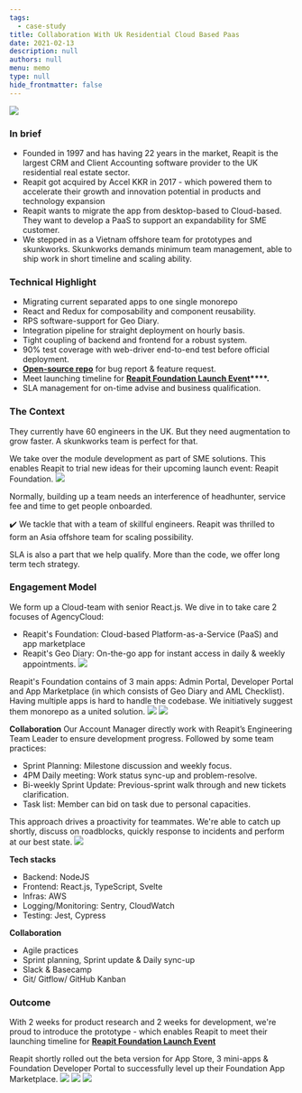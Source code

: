 ```yaml
---
tags: 
  - case-study
title: Collaboration With Uk Residential Cloud Based Paas
date: 2021-02-13
description: null
authors: null
menu: memo
type: null
hide_frontmatter: false
---
```


![](consulting/case-study/assets/collaboration-with-uk-residential-cloud-based-paas_ad0d1521d4022ac2392b73bc7756cb3b_md5.webp)

### In brief
* Founded in 1997 and has having 22 years in the market, Reapit is the largest CRM and Client Accounting software provider to the UK residential real estate sector.
* Reapit got acquired by Accel KKR in 2017 - which powered them to accelerate their growth and innovation potential in products and technology expansion
* Reapit wants to migrate the app from desktop-based to Cloud-based. They want to develop a PaaS to support an expandability for SME customer. 
* We stepped in as a Vietnam offshore team for prototypes and skunkworks. Skunkworks demands minimum team management, able to ship work in short timeline and scaling ability. 

### Technical Highlight
* Migrating current separated apps to one single monorepo
* React and Redux for composability and component reusability.
* RPS software-support for Geo Diary.
* Integration pipeline for straight deployment on hourly basis.
* Tight coupling of backend and frontend for a robust system.
* 90% test coverage with web-driver end-to-end test before official deployment.
* **[Open-source repo](https://github.com/reapit/foundations)** for bug report & feature request.
* Meet launching timeline for **[Reapit Foundation Launch Event](https://www.youtube.com/watch?v=y-Fhlg2jrYo)****.**
* SLA management for on-time advise and business qualification.

### The Context
They currently have 60 engineers in the UK. But they need augmentation to grow faster. A skunkworks team is perfect for that. 

We take over the module development as part of SME solutions. This enables Reapit to trial new ideas for their upcoming launch event: Reapit Foundation. 
![](consulting/case-study/assets/collaboration-with-uk-residential-cloud-based-paas_03f985c65996fe3506289487fe14cebe_md5.webp)

Normally, building up a team needs an interference of headhunter, service fee and time to get people onboarded. 

✔️ We tackle that with a team of skillful engineers. Reapit was thrilled to form an Asia offshore team for scaling possibility.

SLA is also a part that we help qualify. More than the code, we offer long term tech strategy.

### Engagement Model
We form up a Cloud-team with senior React.js. We dive in to take care 2 focuses of AgencyCloud:

* Reapit's Foundation: Cloud-based Platform-as-a-Service (PaaS) and app marketplace
* Reapit's Geo Diary: On-the-go app for instant access in daily & weekly appointments.
![](consulting/case-study/assets/collaboration-with-uk-residential-cloud-based-paas_4487bd2e7b23af7178fb97c9ab7229d2_md5.webp)

Reapit's Foundation contains of 3 main apps: Admin Portal, Developer Portal and App Marketplace (in which consists of Geo Diary and AML Checklist). Having multiple apps is hard to handle the codebase. We initiatively suggest them monorepo as a united solution. 
![](consulting/case-study/assets/collaboration-with-uk-residential-cloud-based-paas_1e27f9ef3561d2ae43b56d50d492f1d4_md5.webp)
![](consulting/case-study/assets/collaboration-with-uk-residential-cloud-based-paas_ebf187df610615ccbbb6e52278da6335_md5.webp)

**Collaboration**
Our Account Manager directly work with Reapit’s Engineering Team Leader to ensure development progress. Followed by some team practices:
* Sprint Planning: Milestone discussion and weekly focus.
* 4PM Daily meeting: Work status sync-up and problem-resolve.
* Bi-weekly Sprint Update: Previous-sprint walk through and new tickets clarification.
* Task list: Member can bid on task due to personal capacities. 

This approach drives a proactivity for teammates. We're able to catch up shortly, discuss on roadblocks, quickly response to incidents and perform at our best state.
![](consulting/case-study/assets/collaboration-with-uk-residential-cloud-based-paas_eee4929e10e587c87e386ec5283449a1_md5.webp)

**Tech stacks**
* Backend: NodeJS
* Frontend: React.js, TypeScript, Svelte
* Infras: AWS
* Logging/Monitoring: Sentry, CloudWatch
* Testing: Jest, Cypress

**Collaboration**
* Agile practices
* Sprint planning, Sprint update & Daily sync-up
* Slack & Basecamp
* Git/ Gitflow/ GitHub Kanban

### Outcome
With 2 weeks for product research and 2 weeks for development, we're proud to introduce the prototype - which enables Reapit to meet their launching timeline for **[Reapit Foundation Launch Event](https://www.youtube.com/watch?v=y-Fhlg2jrYo)**

Reapit shortly rolled out the beta version for App Store, 3 mini-apps & Foundation Developer Portal to successfully level up their Foundation App Marketplace.
![](consulting/case-study/assets/collaboration-with-uk-residential-cloud-based-paas_46cc6c924b0fe441437723fc1fb52d9c_md5.webp)
![](consulting/case-study/assets/collaboration-with-uk-residential-cloud-based-paas_92722efc9491056859de44344025550a_md5.webp)
![](consulting/case-study/assets/collaboration-with-uk-residential-cloud-based-paas_7d8f93b0e2c88250d392b435892c7559_md5.webp)